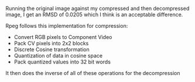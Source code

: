 Running the original image against my compressed and then decompressed image, I get an RMSD of 0.0205 which I think is an acceptable difference. 

Rpeg follows this implementation for compression: 
- Convert RGB pixels to Component Video
- Pack CV pixels into 2x2 blocks
- Discrete Cosine transformation
- Quantization of data in cosine space
- Pack quantized values into 32 bit words


It then does the inverse of all of these operations for the decompression
